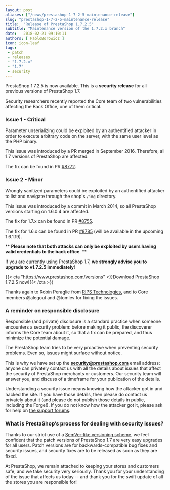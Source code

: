 ```yaml
---
layout: post
aliases: ["/news/prestashop-1-7-2-5-maintenance-release"]
slug: "prestashop-1-7-2-5-maintenance-release"
title:  "Release of PrestaShop 1.7.2.5"
subtitle: "Maintenance version of the 1.7.2.x branch"
date:   2018-02-21 09:10:11
authors: [ PabloBorowicz ]
icon: icon-leaf
tags:
 - patch
 - releases
 - "1.7.2.x"
 - "1.7"
 - security
---
```


PrestaShop 1.7.2.5 is now available. This is a <b>security release</b> for all previous versions of PrestaShop 1.7.

Security researchers recently reported the Core team of two vulnerabilities affecting the Back Office, one of them critical.

### Issue 1 - Critical

Parameter unserializing could be exploited by an authentified attacker in order to execute arbitrary code on the server, with the same user level as the PHP binary.

This issue was introduced by a PR merged in September 2016. Therefore, all 1.7 versions of PrestaShop are affected.

The fix can be found in PR [#8772](https://github.com/PrestaShop/PrestaShop/pull/8772).

### Issue 2 - Minor

Wrongly sanitized parameters could be exploited by an authentified attacker to list and navigate through the shop's `/img` directory.

This issue was introduced by a commit in March 2014, so all PrestaShop versions starting on 1.6.0.4 are affected.

The fix for 1.7.x can be found in PR [#8755](https://github.com/PrestaShop/PrestaShop/pull/8755).

The fix for 1.6.x can be found in PR [#8785](https://github.com/PrestaShop/PrestaShop/pull/8785) (will be available in the upcoming 1.6.1.19).


** **Please note that both attacks can only be exploited by users having valid credentials to the back office**. **

If you are currently using PrestaShop 1.7, <b>we strongly advise you to upgrade to v1.7.2.5 immediately</b>!

{{< cta "https://www.prestashop.com/versions" >}}Download PrestaShop 1.7.2.5 now!{{< /cta >}}

Thanks again to Robin Peraglie from [RIPS Technologies](https://www.ripstech.com/), and to Core members @alegout and @tomlev for fixing the issues.


### A reminder on responsible disclosure

Responsible (and private) disclosure is a standard practice when someone encounters a security problem: before making it public, the discoverer informs the Core team about it, so that a fix can be prepared, and thus minimize the potential damage.

The PrestaShop team tries to be very proactive when preventing security problems. Even so, issues might surface without notice.

This is why we have set up the <b>security@prestashop.com</b> email address: anyone can privately contact us with all the details about issues that affect the security of PrestaShop merchants or customers. Our security team will answer you, and discuss of a timeframe for your publication of the details.

Understanding a security issue means knowing how the attacker got in and hacked the site. If you have those details, then please do contact us privately about it (and please do not publish those details in public, including the Forge!). If you do not know how the attacker got it, please ask for help on [the support forums](https://www.prestashop.com/forums/).


### What is PrestaShop’s process for dealing with security issues?

Thanks to our strict use of a [SemVer-like versioning scheme](http://build.prestashop.com/news/a-more-semantic-versioning-scheme/), we feel confident that the patch versions of PrestaShop 1.7 are very easy upgrades for all users. Patch versions are for backwards-compatible bug fixes and security issues, and security fixes are to be released as soon as they are fixed.

At PrestaShop, we remain attached to keeping your stores and customers safe, and we take security very seriously. Thank you for your understanding of the issue that affects us today -- and thank you for the swift update of all the stores you are responsible for!
